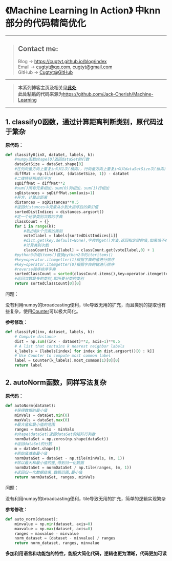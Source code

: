 # 《Machine Learning In Action》 中knn部分的代码精简优化

---
> ## Contact me:
> Blog -> <https://cugtyt.github.io/blog/index>  
> Email -> <cugtyt@qq.com>, <cugtyt@gmail.com>  
> GitHub -> [Cugtyt@GitHub](https://github.com/Cugtyt)

---

> **本系列博客主页及相关见**[**此处**](https://github.com/Cugtyt/ml-in-action/index)  
> **此处粘贴的代码来源为**<https://github.com/Jack-Cherish/Machine-Learning>

---

## 1. classify0函数，通过计算距离判断类别，原代码过于繁杂

**原代码：**

``` python
def classify0(inX, dataSet, labels, k):
    #numpy函数shape[0]返回dataSet的行数
    dataSetSize = dataSet.shape[0]
    #在列向量方向上重复inX共1次(横向)，行向量方向上重复inX共dataSetSize次(纵向)
    diffMat = np.tile(inX, (dataSetSize, 1)) - dataSet
    #二维特征相减后平方
    sqDiffMat = diffMat**2
    #sum()所有元素相加，sum(0)列相加，sum(1)行相加
    sqDistances = sqDiffMat.sum(axis=1)
    #开方，计算出距离
    distances = sqDistances**0.5
    #返回distances中元素从小到大排序后的索引值
    sortedDistIndices = distances.argsort()
    #定一个记录类别次数的字典
    classCount = {}
    for i in range(k):
        #取出前k个元素的类别
        voteIlabel = labels[sortedDistIndices[i]]
        #dict.get(key,default=None),字典的get()方法,返回指定键的值,如果值不在字典中返回默认值。
        #计算类别次数
        classCount[voteIlabel] = classCount.get(voteIlabel,0) + 1
    #python3中用items()替换python2中的iteritems()
    #key=operator.itemgetter(1)根据字典的值进行排序
    #key=operator.itemgetter(0)根据字典的键进行排序
    #reverse降序排序字典
    sortedClassCount = sorted(classCount.items(),key=operator.itemgetter(1),reverse=True)
    #返回次数最多的类别,即所要分类的类别
    return sortedClassCount[0][0]
```

问题：  

没有利用numpy的broadcasting便利，tile导致无用的扩充，而且类别的提取也有些复杂，使用[Counter](https://docs.python.org/3.6/library/collections.html#counter-objects)可以极大简化。

**参考修改：**

``` python
def classify0(inx, dataset, labels, k):
    # Compute distance
    dist = np.sum((inx - dataset)**2, axis=1)**0.5
    # A list that contains k nearest neighbor labels
    k_labels = [labels[index] for index in dist.argsort()[0 : k]]
    # Use Counter to compute most common label
    label = Counter(k_labels).most_common(1)[0][0]
    return label
```


## 2. autoNorm函数，同样写法复杂

**原代码：**

``` python
def autoNorm(dataSet):
    #获得数据的最小值
    minVals = dataSet.min(0)
    maxVals = dataSet.max(0)
    #最大值和最小值的范围
    ranges = maxVals - minVals
    #shape(dataSet)返回dataSet的矩阵行列数
    normDataSet = np.zeros(np.shape(dataSet))
    #返回dataSet的行数
    m = dataSet.shape[0]
    #原始值减去最小值
    normDataSet = dataSet - np.tile(minVals, (m, 1))
    #除以最大和最小值的差,得到归一化数据
    normDataSet = normDataSet / np.tile(ranges, (m, 1))
    #返回归一化数据结果,数据范围,最小值
    return normDataSet, ranges, minVals
```

问题：  

没有利用numpy的broadcasting便利，tile导致无用的扩充，简单的逻辑实现繁杂

**参考修改：**

``` python
def auto_norm(dataset):
    minvalue = np.min(dataset, axis=0)
    maxvalue = np.max(dataset, axis=0)
    ranges = maxvalue - minvalue
    norm_dataset = (dataset - minvalue) / ranges
    return norm_dataset, ranges, minvalue
```

**多加利用语言和功能包的特性，能极大简化代码，逻辑也更为清晰，代码更加可读**